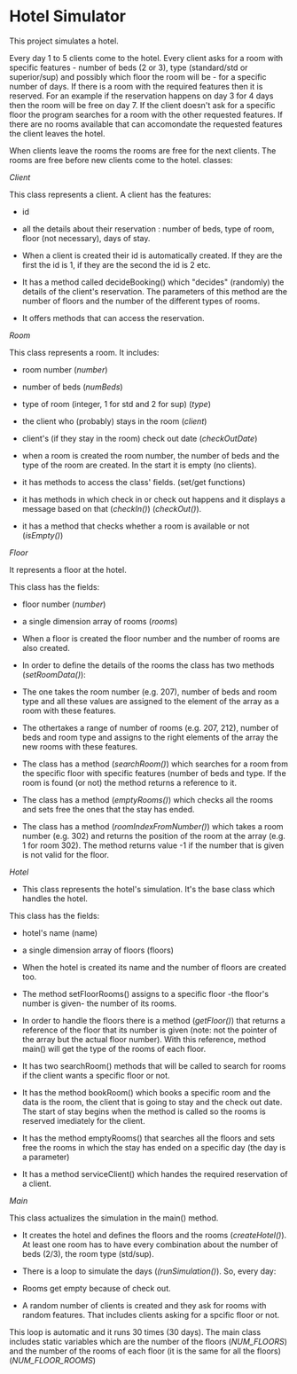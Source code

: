 # Hotel Simulator
This project simulates a hotel. 

Every day 1 to 5 clients come to the hotel. Every client asks for a room with specific features - number of beds (2 or 3), type (standard/std or superior/sup) and possibly which floor the room will be - for a specific number of days. If there is a room with the required features then it is reserved. For an example if the reservation happens on day 3 for 4 days then the room will be free on day 7. If the client doesn't ask for a specific floor the program searches for a room with the other requested features. If there are no rooms available that can accomondate the requested features the client leaves the hotel.

When clients leave the rooms the rooms are free for the next clients. The rooms are free before new clients come to the hotel.
classes:

*Client*

This class represents a client. A client has the features:
- id
- all the details about their reservation : number of beds, type of room, floor (not necessary), days of stay.

- When a client is created their id is automatically created. If they are the first the id is 1, if they are the second the id is 2 etc.
- It has a method called decideBooking() which "decides" (randomly) the details of the client's reservation. The parameters of this method are the number of floors and the number of the different types of rooms.
- It offers methods that can access the reservation.

*Room*

This class represents a room. It includes:
- room number (*number*)
- number of beds (*numBeds*)
- type of room (integer, 1 for std and 2 for sup) (*type*)
- the client who (probably) stays in the room (*client*)
- client's (if they stay in the room) check out date (*checkOutDate*)

- when a room is created the room number, the number of beds and the type of the room are created. In the start it is empty (no clients). 
- it has methods to access the class' fields. (set/get functions)
- it has methods in which check in or check out happens and it displays a message based on that (*checkIn()*) (*checkOut()*).
- it has a method that checks whether a room is available or not (*isEmpty()*) 

*Floor*

It represents a floor at the hotel.

This class has the fields:
- floor number (*number*)
- a single dimension array of rooms (*rooms*)

- When a floor is created the floor number and the number of rooms are also created.
- In order to define the details of the rooms the class has two methods (*setRoomData()*):
- The one takes the room number (e.g. 207), number of beds and room type and all these values are assigned to the element of the array as a room with these features.
- The othertakes a range of number of rooms (e.g. 207, 212), number of beds and room type and assigns to the right elements of the array the new rooms with these features.
- The class has a method (*searchRoom()*) which searches for a room from the specific floor with specific features (number of beds and type. If the room is found (or not) the method returns a reference to it.
- The class has a method (*emptyRooms()*) which checks all the rooms and sets free the ones that the stay has ended.
- The class has a method  (*roomIndexFromNumber()*) which takes a room number (e.g. 302) and returns the position of the room at the array (e.g. 1 for room 302). The method returns value -1 if the number that is given is not valid for the floor.

*Hotel*
- This class represents the hotel's simulation. It's the base class which handles the hotel.

This class has the fields:
- hotel's name (name)
- a single dimension array of floors (floors)

- When the hotel is created its name and the number of floors are created too.
- The method setFloorRooms() assigns to a specific floor -the floor's number is given- the number of its rooms.
- In order to handle the floors there is a method (*getFloor()*) that returns a reference of the floor that its number is given (note: not the pointer of the array but the actual floor number). With this reference, method main() will get the type of the rooms of each floor.
- It has two searchRoom() methods that will be called to search for rooms if the client wants a specific floor or not.
- It has the method bookRoom() which books a specific room and the data is the room, the client that is going to stay and the check out date. The start of stay begins when the method is called so the rooms is reserved imediately for the client.
- It has the method emptyRooms() that searches all the floors and sets free the rooms in which the stay has ended on a specific day (the day is a parameter)
- It has a method serviceClient() which handes the required reservation of a client.

*Main*

This class actualizes the simulation in the main() method.
- It creates the hotel and defines the floors and the rooms (*createHotel()*). At least one room has to have every combination about the number of beds (2/3), the room type (std/sup).
- There is a loop to simulate the days (*(runSimulation()*). So, every day:

- Rooms get empty because of check out.
- Α random number of clients is created and they ask for rooms with random features. That includes clients asking for a spcific floor or not.

This loop is automatic and it runs 30 times (30 days).
The main class includes static variables which are the number of the floors (*NUM_FLOORS*) and the number of the rooms of each floor (it is the same for all the floors) (*NUM_FLOOR_ROOMS*)
